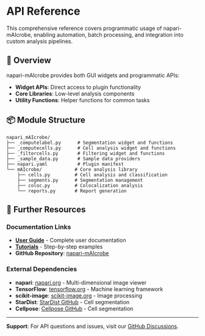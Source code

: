 # API Reference

This comprehensive reference covers programmatic usage of napari-mAIcrobe, enabling automation, batch processing, and integration into custom analysis pipelines.

## 🎯 Overview

napari-mAIcrobe provides both GUI widgets and programmatic APIs:

- **Widget APIs**: Direct access to plugin functionality
- **Core Libraries**: Low-level analysis components
- **Utility Functions**: Helper functions for common tasks

## 📦 Module Structure

```
napari_mAIcrobe/
├── _computelabel.py      # Segmentation widget and functions
├── _computecells.py      # Cell analysis widget and functions  
├── _filtercells.py       # Filtering widget and functions
├── _sample_data.py       # Sample data providers
├── napari.yaml           # Plugin manifest
└── mAIcrobe/            # Core analysis library
    ├── cells.py         # Cell analysis and classification
    ├── segments.py      # Segmentation management
    ├── coloc.py         # Colocalization analysis
    └── reports.py       # Report generation
```



## 📖 Further Resources

### Documentation Links

- **[User Guide](../user-guide/getting-started.md)** - Complete user documentation
- **[Tutorials](../tutorials/basic-workflow.md)** - Step-by-step examples
- **GitHub Repository**: [napari-mAIcrobe](https://github.com/HenriquesLab/napari-mAIcrobe)

### External Dependencies

- **napari**: [napari.org](https://napari.org/) - Multi-dimensional image viewer
- **TensorFlow**: [tensorflow.org](https://www.tensorflow.org/) - Machine learning framework
- **scikit-image**: [scikit-image.org](https://scikit-image.org/) - Image processing
- **StarDist**: [StarDist GitHub](https://github.com/stardist/stardist) - Cell segmentation
- **Cellpose**: [Cellpose GitHub](https://github.com/MouseLand/cellpose) - Cell segmentation

---

**Support**: For API questions and issues, visit our [GitHub Discussions](https://github.com/HenriquesLab/napari-mAIcrobe/discussions).